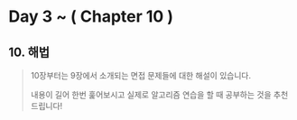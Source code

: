 # Day 3 ~ ( Chapter 10 )

## 10. 해법

> 10장부터는 9장에서 소개되는 면접 문제들에 대한 해설이 있습니다.
> 
> 내용이 길어 한번 훑어보시고 실제로 알고리즘 연습을 할 때 공부하는 것을 추천드립니다!
